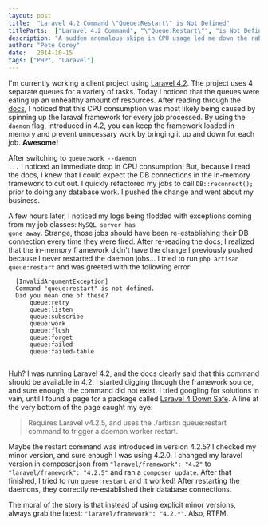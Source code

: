 ```yaml
---
layout: post
title:  "Laravel 4.2 Command \"Queue:Restart\" is Not Defined"
titleParts:  ["Laravel 4.2 Command", "\"Queue:Restart\"", "is Not Defined"]
description: "A sudden anomalous skipe in CPU usage led me down the rabbit hole of debugging an issue with my Laravel configuration. Follow along in this article."
author: "Pete Corey"
date:   2014-10-15
tags: ["PHP", "Laravel"]
---
```


I'm currently working a client project using [Laravel 4.2](http://laravel.com/docs/4.2/). The project uses 4 separate queues for a variety of tasks. Today I noticed that the queues were eating up an unhealthy amount of resources. After reading through the [docs](http://laravel.com/docs/4.2/queues), I noticed that this CPU consumption was most likely being caused by spinning up the laraval framework for every job processed. By using the <code class="language-*">--daemon</code> flag, introduced in 4.2, you can keep the framework loaded in memory and prevent unncessary work by bringing it up and down for each job. **Awesome!**

After switching to <code class="language-*">queue:work --daemon ...</code> I noticed an immediate drop in CPU consumption! But, because I read the docs, I knew that I could expect the DB connections in the in-memory framework to cut out. I quickly refactored my jobs to call <code class="language-*">DB::reconnect();</code> prior to doing any database work. I pushed the change and went about my business.

A few hours later, I noticed my logs being flodded with exceptions coming from my job classes: <code class="language-*">MySQL server has gone away</code>. Strange, those jobs should have been re-establishing their DB connection every time they were fired. After re-reading the docs, I realized that the in-memory framework didn't have the change I previously pushed because I never restarted the daemon jobs... I tried to run <code class="language-*">php artisan queue:restart</code> and was greeted with the following error:

<pre class="language-*"><code class="language-*">  [InvalidArgumentException]               
  Command "queue:restart" is not defined.  
  Did you mean one of these?               
      queue:retry                          
      queue:listen                         
      queue:subscribe                      
      queue:work                           
      queue:flush                          
      queue:forget                         
      queue:failed                         
      queue:failed-table                   
                                           </code></pre>

Huh? I was running Laravel 4.2, and the docs clearly said that this command should be available in 4.2. I started digging through the framework source, and sure enough, the command did not exist. I tried googling for solutions in vain, until I found a page for a package called [Laravel 4 Down Safe](http://packalyst.com/packages/package/valorin/l4-down-safe). A line at the very bottom of the page caught my eye:

> Requires Laravel v4.2.5, and uses the ./artisan queue:restart command to trigger a daemon worker restart.

Maybe the restart command was introduced in version 4.2.5? I checked my minor version, and sure enough I was using 4.2.0. I changed my laravel version in composer.json from <code class="language-*">"laravel/framework": "4.2"</code> to <code class="language-*">"laravel/framework": "4.2.5"</code> and ran a <code class="language-*">composer update</code>. After that finished, I tried to run <code class="language-*">queue:restart</code> and it worked! After restarting the daemons, they correctly re-established their database connections.

The moral of the story is that instead of using explicit minor versions, always grab the latest: <code class="language-*">"laravel/framework": "4.2.*"</code>. Also, RTFM.
